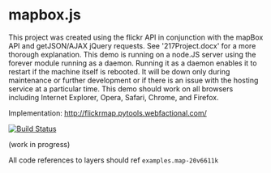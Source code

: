 # mapbox.js

This project was created using the flickr API in conjunction with the mapBox API and getJSON/AJAX jQuery requests. See '217Project.docx' for a more thorough explanation. This demo is running on a node.JS server using the forever module running as a daemon. Running it as a daemon enables it to restart if the machine itself is rebooted. It will be down only during maintenance or further development or if there is an issue with the hosting service at a particular time. This demo should work on all browsers including Internet Explorer, Opera, Safari, Chrome, and Firefox.

Implementation: http://flickrmap.pytools.webfactional.com/


[![Build Status](https://travis-ci.org/mapbox/mapbox.js.png?branch=v1)](https://travis-ci.org/mapbox/mapbox.js)

(work in progress)

All code references to layers should ref `examples.map-20v6611k`
